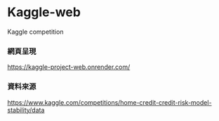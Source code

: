 # Kaggle-web
Kaggle competition

### 網頁呈現
https://kaggle-project-web.onrender.com/

### 資料來源
https://www.kaggle.com/competitions/home-credit-credit-risk-model-stability/data
